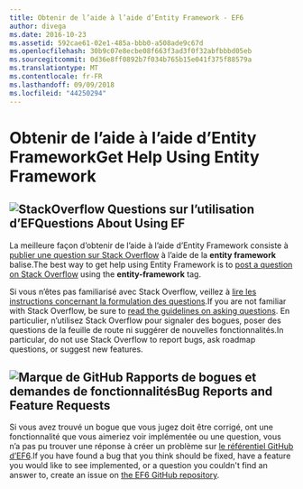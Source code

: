 ```yaml
---
title: Obtenir de l’aide à l’aide d’Entity Framework - EF6
author: divega
ms.date: 2016-10-23
ms.assetid: 592cae61-02e1-485a-bbb0-a508ade9c67d
ms.openlocfilehash: 30b9c07e8ecbe08f663f3ad3f0f32abfbbbd05eb
ms.sourcegitcommit: 0d36e8ff0892b7f034b765b15e041f375f88579a
ms.translationtype: MT
ms.contentlocale: fr-FR
ms.lasthandoff: 09/09/2018
ms.locfileid: "44250294"
---
```

# <a name="get-help-using-entity-framework"></a><span data-ttu-id="69b69-102">Obtenir de l’aide à l’aide d’Entity Framework</span><span class="sxs-lookup"><span data-stu-id="69b69-102">Get Help Using Entity Framework</span></span>
## <a name="stackoverflowef6mediastackoverflowpng-questions-about-using-ef"></a>![StackOverflow](~/ef6/media/stackoverflow.png) <span data-ttu-id="69b69-104">Questions sur l’utilisation d’EF</span><span class="sxs-lookup"><span data-stu-id="69b69-104">Questions About Using EF</span></span>  

<span data-ttu-id="69b69-105">La meilleure façon d’obtenir de l’aide à l’aide d’Entity Framework consiste à [publier une question sur Stack Overflow](http://stackoverflow.com/questions/ask) à l’aide de la **entity framework** balise.</span><span class="sxs-lookup"><span data-stu-id="69b69-105">The best way to get help using Entity Framework is to [post a question on Stack Overflow](http://stackoverflow.com/questions/ask) using the **entity-framework** tag.</span></span>  

<span data-ttu-id="69b69-106">Si vous n’êtes pas familiarisé avec Stack Overflow, veillez à [lire les instructions concernant la formulation des questions](http://stackoverflow.com/help/asking).</span><span class="sxs-lookup"><span data-stu-id="69b69-106">If you are not familiar with Stack Overflow, be sure to [read the guidelines on asking questions](http://stackoverflow.com/help/asking).</span></span> <span data-ttu-id="69b69-107">En particulier, n’utilisez Stack Overflow pour signaler des bogues, poser des questions de la feuille de route ni suggérer de nouvelles fonctionnalités.</span><span class="sxs-lookup"><span data-stu-id="69b69-107">In particular, do not use Stack Overflow to report bugs, ask roadmap questions, or suggest new features.</span></span>  

## <a name="github-markef6mediagithub-mark-32pxpng-bug-reports-and-feature-requests"></a>![Marque de GitHub](~/ef6/media/github-mark-32px.png) <span data-ttu-id="69b69-109">Rapports de bogues et demandes de fonctionnalités</span><span class="sxs-lookup"><span data-stu-id="69b69-109">Bug Reports and Feature Requests</span></span>  

<span data-ttu-id="69b69-110">Si vous avez trouvé un bogue que vous jugez doit être corrigé, ont une fonctionnalité que vous aimeriez voir implémentée ou une question, vous n’a pas pu trouver une réponse à créer un problème sur [le référentiel GitHub d’EF6](https://github.com/aspnet/EntityFramework6/issues).</span><span class="sxs-lookup"><span data-stu-id="69b69-110">If you have found a bug that you think should be fixed, have a feature you would like to see implemented, or a question you couldn't find an answer to, create an issue on [the EF6 GitHub repository](https://github.com/aspnet/EntityFramework6/issues).</span></span>
